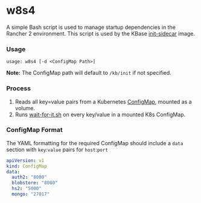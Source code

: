 # w8s4
A simple Bash script is used to manage startup dependencies in the Rancher 2 environment.
This script is used by the KBase [init-sidecar](https://github.com/kbase/init-sidecar/) image.

### Usage

```
usage: w8s4 [-d <ConfigMap Path>]
```

**Note:** The ConfigMap path will default to `/kb/init` if not specified.

### Process

1. Reads all key=value pairs from a Kubernetes [ConfigMap](https://kubernetes.io/docs/concepts/configuration/configmap/), mounted as a volume.
1. Runs [wait-for-it.sh](https://github.com/vishnubob/wait-for-it) on every key/value in a mounted K8s ConfigMap.

### ConfigMap Format

The YAML formatting for the required ConfigMap should include a `data` section with `key`:`value` pairs for `host`:`port`

```yaml
apiVersion: v1
kind: ConfigMap
data:
  auth2: "8080"
  blobstore: "8080"
  hs2: "5000"
  mongo: "27017"

```
